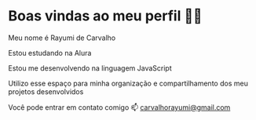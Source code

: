 # Boas vindas ao meu perfil 💙💙

Meu nome é Rayumi de Carvalho 

Estou estudando na Alura

Estou me desenvolvendo na linguagem JavaScript

Utilizo esse espaço para minha organização e compartilhamento dos meu projetos desenvolvidos

Você pode entrar em contato comigo 📫 carvalhorayumi@gmail.com

![]()

